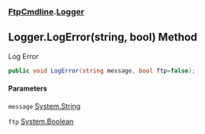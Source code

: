 ### [FtpCmdline](FtpCmdline.md 'FtpCmdline').[Logger](Logger.md 'FtpCmdline.Logger')

## Logger.LogError(string, bool) Method

Log Error

```csharp
public void LogError(string message, bool ftp=false);
```
#### Parameters

<a name='FtpCmdline.Logger.LogError(string,bool).message'></a>

`message` [System.String](https://docs.microsoft.com/en-us/dotnet/api/System.String 'System.String')

<a name='FtpCmdline.Logger.LogError(string,bool).ftp'></a>

`ftp` [System.Boolean](https://docs.microsoft.com/en-us/dotnet/api/System.Boolean 'System.Boolean')